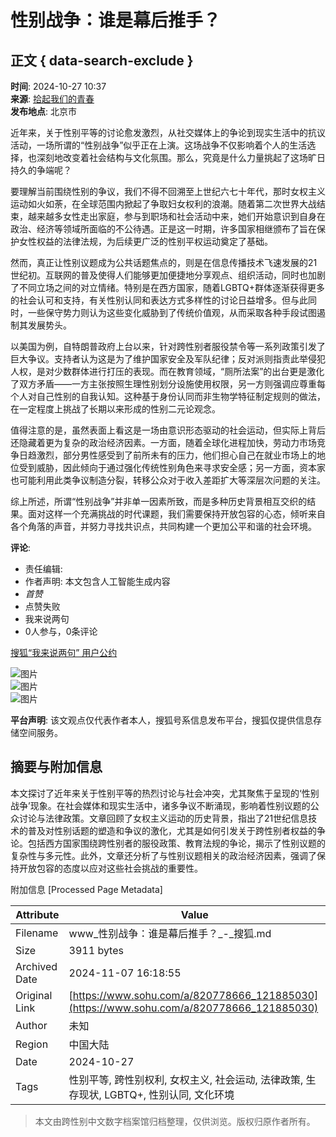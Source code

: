# 性别战争：谁是幕后推手？

## 正文 { data-search-exclude }


**时间**: 2024-10-27 10:37  
**来源**: [拾起我们的青春](https://www.sohu.com/a/m.sohu.com?spm=smpc.content-abroad.content.1.1730996283092H1GjvU3)  
**发布地点**: 北京市  

近年来，关于性别平等的讨论愈发激烈，从社交媒体上的争论到现实生活中的抗议活动，一场所谓的“性别战争”似乎正在上演。这场战争不仅影响着个人的生活选择，也深刻地改变着社会结构与文化氛围。那么，究竟是什么力量挑起了这场旷日持久的争端呢？

要理解当前围绕性别的争议，我们不得不回溯至上世纪六七十年代，那时女权主义运动如火如荼，在全球范围内掀起了争取妇女权利的浪潮。随着第二次世界大战结束，越来越多女性走出家庭，参与到职场和社会活动中来，她们开始意识到自身在政治、经济等领域所面临的不公待遇。正是这一时期，许多国家相继颁布了旨在保护女性权益的法律法规，为后续更广泛的性别平权运动奠定了基础。

然而，真正让性别议题成为公共话题焦点的，则是在信息传播技术飞速发展的21世纪初。互联网的普及使得人们能够更加便捷地分享观点、组织活动，同时也加剧了不同立场之间的对立情绪。特别是在西方国家，随着LGBTQ+群体逐渐获得更多的社会认可和支持，有关性别认同和表达方式多样性的讨论日益增多。但与此同时，一些保守势力则认为这些变化威胁到了传统价值观，从而采取各种手段试图遏制其发展势头。

以美国为例，自特朗普政府上台以来，针对跨性别者服役禁令等一系列政策引发了巨大争议。支持者认为这是为了维护国家安全及军队纪律；反对派则指责此举侵犯人权，是对少数群体进行打压的表现。而在教育领域，“厕所法案”的出台更是激化了双方矛盾——一方主张按照生理性别划分设施使用权限，另一方则强调应尊重每个人对自己性别的自我认知。这种基于身份认同而非生物学特征制定规则的做法，在一定程度上挑战了长期以来形成的性别二元论观念。

值得注意的是，虽然表面上看这是一场由意识形态驱动的社会运动，但实际上背后还隐藏着更为复杂的政治经济因素。一方面，随着全球化进程加快，劳动力市场竞争日趋激烈，部分男性感受到了前所未有的压力，他们担心自己在就业市场上的地位受到威胁，因此倾向于通过强化传统性别角色来寻求安全感；另一方面，资本家也可能利用此类争议制造分裂，转移公众对于收入差距扩大等深层次问题的关注。

综上所述，所谓“性别战争”并非单一因素所致，而是多种历史背景相互交织的结果。面对这样一个充满挑战的时代课题，我们需要保持开放包容的心态，倾听来自各个角落的声音，并努力寻找共识点，共同构建一个更加公平和谐的社会环境。

**评论**:  
- 责任编辑:  
- 作者声明: 本文包含人工智能生成内容  
- _首赞_  
- 点赞失败  
- 我来说两句  
- 0人参与，0条评论  

[搜狐“我来说两句” 用户公约](http://zt.pinglun.sohu.com/s2014/sljyhgy/index.shtml)  

![图片](https://sb.scorecardresearch.com/p?c1=2&c2=34403499&ns_ap_sv=2.1511.10&ns_type=hidden&ns_st_it=a&ns_st_sv=4.0.0&ns_st_ad=1&ns_st_sq=1&ns_st_id=968671&ns_st_ec=1&ns_st_cn=1&ns_st_ev=play&ns_st_ct=va&ns_st_cl=0&ns_st_pt=0&c3=vidoomynet&c4=&c6=&ns_ts=1730996283)  
![图片](https://x.bidswitch.net/sync?ssp=vidoomy)  
![图片](https://ads.stickyadstv.com/auto-user-sync)  

**平台声明**: 该文观点仅代表作者本人，搜狐号系信息发布平台，搜狐仅提供信息存储空间服务。

## 摘要与附加信息

<!-- tcd_abstract -->
本文探讨了近年来关于性别平等的热烈讨论与社会冲突，尤其聚焦于呈现的‘性别战争’现象。在社会媒体和现实生活中，诸多争议不断涌现，影响着性别议题的公众讨论与法律政策。文章回顾了女权主义运动的历史背景，指出了21世纪信息技术的普及对性别话题的塑造和争议的激化，尤其是如何引发关于跨性别者权益的争论。包括西方国家围绕跨性别者的服役政策、教育法规的争论，揭示了性别议题的复杂性与多元性。此外，文章还分析了与性别议题相关的政治经济因素，强调了保持开放包容的态度以应对这些社会挑战的重要性。
<!-- tcd_abstract_end -->

附加信息 [Processed Page Metadata]

| Attribute       | Value                                  |
|-----------------|----------------------------------------|
| Filename        | www_性别战争：谁是幕后推手？_-_搜狐.md                             |
| Size            | 3911 bytes                           |
| Archived Date   | 2024-11-07 16:18:55                             |
| Original Link   | [https://www.sohu.com/a/820778666_121885030](https://www.sohu.com/a/820778666_121885030)                       |
| Author          | 未知                               |
| Region          | 中国大陆                               |
| Date            | 2024-10-27                                 |
| Tags            | 性别平等, 跨性别权利, 女权主义, 社会运动, 法律政策, 生存现状, LGBTQ+, 性别认同, 文化环境                                 |
>
> 本文由跨性别中文数字档案馆归档整理，仅供浏览。版权归原作者所有。
>
